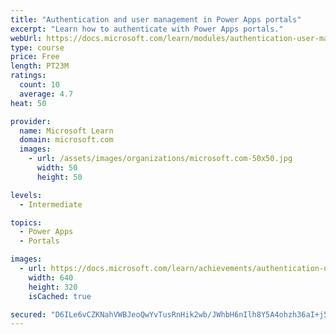 ```yaml
---
title: "Authentication and user management in Power Apps portals"
excerpt: "Learn how to authenticate with Power Apps portals."
webUrl: https://docs.microsoft.com/learn/modules/authentication-user-management/
type: course
price: Free
length: PT23M
ratings:
  count: 10
  average: 4.7
heat: 50

provider:
  name: Microsoft Learn
  domain: microsoft.com
  images:
    - url: /assets/images/organizations/microsoft.com-50x50.jpg
      width: 50
      height: 50

levels:
  - Intermediate

topics:
  - Power Apps
  - Portals

images:
  - url: https://docs.microsoft.com/learn/achievements/authentication-user-management-social.png
    width: 640
    height: 320
    isCached: true

secured: "D6ILe6vCZKNahVWBJeoQwYvTusRnHik2wb/JWhbH6nIlh8Y5A4ohzh36aI+j5lJl7qNZ7KHgdpUFZOkU0A+1zXZgaXVFXkistBEXXRRXxOPDAK8WrLW2B9ofmmnwP1GpSL+xa2hZSmwfwRlb+8lFHDedf7DkcL8/6QN9DxvmJrtXPvJE04MajKhuUHERvbzcLAaQKPWWjEAIDkegvZPE/Zx7Mhb9UEFd9URmL1Tmde9uhJsazRBJFwTh9govcqXj5IqmPTuae8Pq1UPorpVerbhDUN/RHd/EPVHt32pImdvqojEtDx0f62qBzEX0QqtFpVAAyTq6mG8nUUyOuFdq7YorTKOCGNEepwJxFHx0orMrH94UB5suwyioJ6OtDJn+XAMY3kciTTTBuQhCh3i3P1MkOvRyqzR/zSvCoC7wzII=;I/2lE3NVDZa8QQuVMSYrhg=="
---
```


